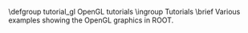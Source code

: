 \defgroup tutorial_gl OpenGL tutorials
\ingroup Tutorials
\brief Various examples showing the OpenGL graphics in ROOT.

